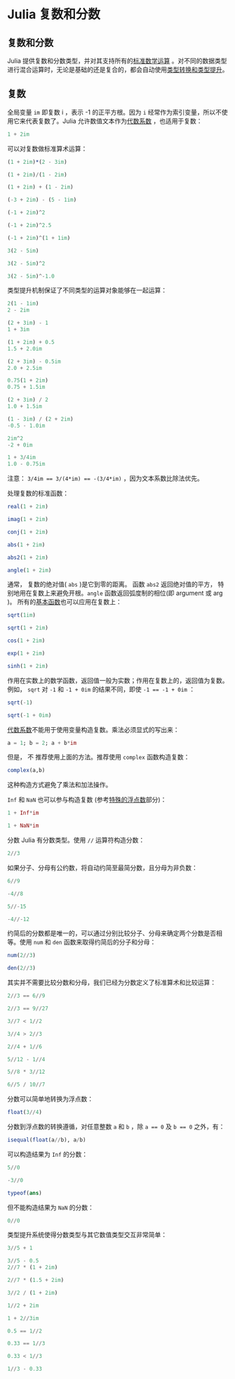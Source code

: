 # Julia 复数和分数

## 复数和分数

Julia 提供复数和分数类型，并对其支持所有的[标准数学运算](http://julia-cn.readthedocs.org/zh_CN/latest/manual/mathematical-operations/#man-mathematical-operations) 。对不同的数据类型进行混合运算时，无论是基础的还是复合的，都会自动使用[类型转换和类型提升](https://www.w3cschool.cn/julia/type-transformation.md)。

## 复数

全局变量 `im` 即复数 i ，表示 -1 的正平方根。因为 `i` 经常作为索引变量，所以不使用它来代表复数了。Julia 允许数值文本作为[代数系数](http://julia-cn.readthedocs.org/zh_CN/latest/manual/integers-and-floating-point-numbers/#man-numeric-literal-coefficients) ，也适用于复数：

```julia
1 + 2im
```

可以对复数做标准算术运算：

```julia
(1 + 2im)*(2 - 3im)

(1 + 2im)/(1 - 2im)

(1 + 2im) + (1 - 2im)

(-3 + 2im) - (5 - 1im)

(-1 + 2im)^2

(-1 + 2im)^2.5

(-1 + 2im)^(1 + 1im)

3(2 - 5im)

3(2 - 5im)^2

3(2 - 5im)^-1.0
```

类型提升机制保证了不同类型的运算对象能够在一起运算：

```julia
2(1 - 1im)
2 - 2im

(2 + 3im) - 1
1 + 3im

(1 + 2im) + 0.5
1.5 + 2.0im

(2 + 3im) - 0.5im
2.0 + 2.5im

0.75(1 + 2im)
0.75 + 1.5im

(2 + 3im) / 2
1.0 + 1.5im

(1 - 3im) / (2 + 2im)
-0.5 - 1.0im

2im^2
-2 + 0im

1 + 3/4im
1.0 - 0.75im
```

注意： `3/4im == 3/(4*im) == -(3/4*im)` ，因为文本系数比除法优先。

处理复数的标准函数：

```julia
real(1 + 2im)

imag(1 + 2im)

conj(1 + 2im)

abs(1 + 2im)

abs2(1 + 2im)

angle(1 + 2im)
```

通常， 复数的绝对值( `abs` )是它到零的距离。 函数 `abs2` 返回绝对值的平方， 特别地用在复数上来避免开根。`angle` 函数返回弧度制的相位(即 argument 或 arg )。 所有的[基本函数](http://julia-cn.readthedocs.org/zh_CN/latest/manual/mathematical-operations/#man-elementary-functions)也可以应用在复数上：

```julia
sqrt(1im)

sqrt(1 + 2im)

cos(1 + 2im)

exp(1 + 2im)

sinh(1 + 2im)
```

作用在实数上的数学函数，返回值一般为实数；作用在复数上的，返回值为复数。例如， `sqrt` 对 `-1` 和 `-1 + 0im` 的结果不同，即使 `-1 == -1 + 0im` ：

```julia
sqrt(-1)

sqrt(-1 + 0im)
```

[代数系数](http://julia-cn.readthedocs.org/zh_CN/latest/manual/integers-and-floating-point-numbers/#man-numeric-literal-coefficients)不能用于使用变量构造复数。乘法必须显式的写出来：

```julia
a = 1; b = 2; a + b*im
```

但是， 不 推荐使用上面的方法。推荐使用 `complex` 函数构造复数：

```julia
complex(a,b)
```

这种构造方式避免了乘法和加法操作。

`Inf` 和 `NaN` 也可以参与构造复数 (参考[特殊的浮点数](http://julia-cn.readthedocs.org/zh_CN/latest/manual/integers-and-floating-point-numbers/#man-special-floats)部分)：

```julia
1 + Inf*im

1 + NaN*im
```

分数 Julia 有分数类型。使用 `//` 运算符构造分数：

```julia
2//3
```

如果分子、分母有公约数，将自动约简至最简分数，且分母为非负数：

```julia
6//9

-4//8

5//-15

-4//-12
```

约简后的分数都是唯一的，可以通过分别比较分子、分母来确定两个分数是否相等。使用 `num` 和 `den` 函数来取得约简后的分子和分母：

```julia
num(2//3)

den(2//3)
```

其实并不需要比较分数和分母，我们已经为分数定义了标准算术和比较运算：

```julia
2//3 == 6//9

2//3 == 9//27

3//7 < 1//2

3//4 > 2//3

2//4 + 1//6

5//12 - 1//4

5//8 * 3//12

6//5 / 10//7
```

分数可以简单地转换为浮点数：

```julia
float(3//4)
```

分数到浮点数的转换遵循，对任意整数 `a` 和 `b` ，除 `a == 0` 及 `b == 0` 之外，有：

```julia
isequal(float(a//b), a/b)
```

可以构造结果为 `Inf` 的分数：

```julia
5//0

-3//0

typeof(ans)
```

但不能构造结果为 `NaN` 的分数：

```julia
0//0
```

类型提升系统使得分数类型与其它数值类型交互非常简单：

```julia
3//5 + 1

3//5 - 0.5
2//7 * (1 + 2im)

2//7 * (1.5 + 2im)

3//2 / (1 + 2im)

1//2 + 2im

1 + 2//3im

0.5 == 1//2

0.33 == 1//3

0.33 < 1//3

1//3 - 0.33
```